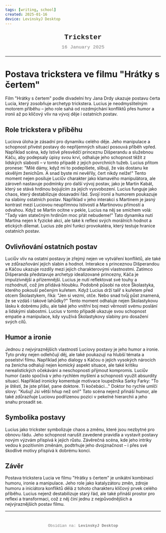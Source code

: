 ```yaml
---
tags: [writing, school]
created: 2025-01-16
device: LevinskyJ Desktop
---
```

<div style="text-align: center; font-size: 1.6em; font-weight: bold; padding: 10px 0; font-family: Courier New">
  Trickster
</div>

<div style="text-align: center; color: gray; font-size: 1.1em; margin-bottom: 20px; font-family: Courier New">  16 January 2025
</div>

---

# Postava trickstera ve filmu "Hrátky s čertem"
Film "Hrátky s čertem" podle divadelní hry Jana Drdy ukazuje postavu čerta Lucia, který zosobňuje archetyp trickstera. Lucius je neodmyslitelným motorem příběhu – jeho role sahá od rozdmýchání konfliktů přes humor a ironii až po klíčový vliv na vývoj děje i ostatních postav.

## Role trickstera v příběhu
Luciova úloha je zásadní pro dynamiku celého děje. Jeho manipulace a schopnost přivést postavy do nepříjemných situací posouvá příběh vpřed. Například scéna, kdy lstivě přesvědčí princeznu Dišperandu a služebnou Káču, aby podepsaly úpisy svou krví, odhaluje jeho schopnost těžit z lidských slabostí – v tomto případě z jejich povrchních tužeb. Lucius přitom pronese: "Milé dámy, když mi to podepíšete, slibuji, že vás dostanu ke skvělým ženichům. A snad byste mi nevěřily, čert nikdy nelže!" Tento moment nejen posiluje Luciův charakter jako klamavého manipulátora, ale zároveň nastavuje podmínky pro další vývoj postav, jako je Martin Kabát, který se stává hrdinou bojujícím za jejich vysvobození.
Lucius funguje jako chaos, který destabilizuje dosavadní řád. Svojí ironií a humorem poukazuje na slabiny ostatních postav. Například v jeho interakci s Martinem je jasný kontrast mezi Luciovou neupřímnou lstivostí a Martinovou přímostí a odvahou. Když se Martin ocitne v pekle, Lucius na něj se smíchem volá: "Tady vám statečným hrdinům moc přát nebudeme!" Tato dynamika nutí Martina nejen k fyzické akci, ale také k reflexi svých morálních hodnot a etických dilemat. Lucius zde plní funkci provokatéra, který testuje hranice ostatních postav.

## Ovlivňování ostatních postav
Luciův vliv na ostatní postavy je zřejmý nejen ve vytváření konfliktů, ale také ve zdůrazňování jejich slabin a hodnot. Interakce s princeznou Dišperandou a Káčou ukazuje rozdíly mezi jejich charakterovými vlastnostmi. Zatímco Dišperanda představuje archetyp idealizované princezny, Káča je impulzivnější a přízemnější. Lucius je nutí reflektovat své touhy a rozhodnutí, což jim přidává hloubku.
Podobně působí na otce Školastyka, kterého pokouší pečeným kuřetem. Když Lucius drží talíř s kuřetem před otcem Školastykem, říká: "Jen si vezmi, otče. Nebo snad tvůj půst znamená, že se vzdáš i takové lahůdky?" Tento moment odhaluje nejen Školastykovu lásku k dobrému jídlu, ale také jeho vnitřní boj mezi věrností svému poslání a lidskými slabostmi. Lucius v tomto případě ukazuje svou schopnost empatie a manipulace, kdy využívá Školastykovy slabiny pro dosažení svých cílů.

## Humor a ironie
Jednou z nejvýraznějších vlastností Luciovy postavy je jeho humor a ironie. Tyto prvky nejen odlehčují děj, ale také poukazují na hlubší témata a poselství filmu. Například jeho dialogy s Káčou o jejích vysokých nárocích na ženicha odhalují nejen komický aspekt situace, ale také kritiku nerealistických očekávání a neschopnosti přijmout kompromis.
Luciův humor často spočívá v jeho rychlém myšlení a schopnosti využít absurdity situací. Například ironicky komentuje motivace loupežníka Sarky Farky: "To je štěstí, že jste přišel, pane doktore. Ti kočebáci..." Doktor ho rychle umlčí slovy: "Kušuj! Jsi větší hňup než oni!" Tato scéna nejenž přináší humor, ale také zdůrazňuje Luciovu podřízenou pozici v pekelné hierarchii a jeho snahu prosadit se.

## Symbolika postavy
Lucius jako trickster symbolizuje chaos a změnu, které jsou nezbytné pro obnovu řádu. Jeho schopnost narušit zavedené pravidla a vystavit postavy novým výzvám přispívá k jejich růstu. Závěrečná scéna, kde jeho intriky vedou k pozitivním změnám, podtrhuje jeho dvojznačnost – i přes své škodlivé motivy přispívá k dobrému konci.

## Závěr
Postava trickstera Lucia ve filmu "Hrátky s čertem" je unikátní kombinací humoru, ironie a manipulace. Jeho role jako katalyzátoru změn, zdroje humoru a iniciátora konfliktů dělá z tohoto charakteru klíčový prvek celého příběhu. Lucius nejenž destabilizuje starý řád, ale také přináší prostor pro reflexi a transformaci, což z něj činí jednu z nejpůvodnějších a nejvýraznějších postav filmu.

---

<div style="text-align: center; color: gray; font-size: 0.9em; margin-top: 40px; font-family: Courier New">
  Obsidian na: <strong>LevinskyJ Desktop</strong>
</div>

